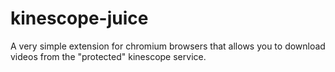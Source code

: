 # kinescope-juice
A very simple extension for chromium browsers that allows you to download videos from the "protected" kinescope service.
